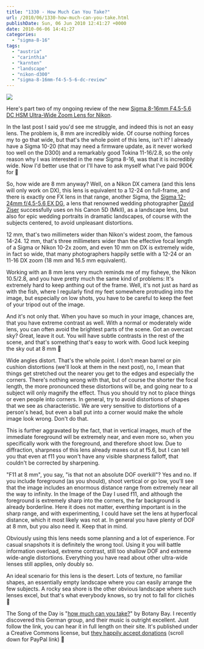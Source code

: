 ```yaml
---
title: "1330 - How Much Can You Take?"
url: /2010/06/1330-how-much-can-you-take.html
publishDate: Sun, 06 Jun 2010 12:41:27 +0000
date: 2010-06-06 14:41:27
categories: 
  - "sigma-8-16"
tags: 
  - "austria"
  - "carinthia"
  - "karnten"
  - "landscape"
  - "nikon-d300"
  - "sigma-8-16mm-f4-5-5-6-dc-review"
---
```

<a target="_blank" href="https://d25zfm9zpd7gm5.cloudfront.net/1200x1200/2010/20100604_174305_ps.jpg"><img src="https://d25zfm9zpd7gm5.cloudfront.net/0600x0600/2010/20100604_174305_ps.jpg" /></a>

Here's part two of my ongoing review of the new <a target="_blank" href="http://www.bhphotovideo.com/c/product/689637-REG/Sigma_203306_8_16mm_F4_5_5_6_DC_HSM.html/BI/6346/KBID/7056">Sigma 8-16mm F4.5-5.6 DC HSM Ultra-Wide Zoom Lens for Nikon</a>.

In the last post I said you'd see me struggle, and indeed this is not an easy lens. The problem is, 8 mm are incredibly wide. Of course nothing forces my to go that wide, but that's the whole point of this lens, isn't it? I already have a Sigma 10-20 (that may need a firmware update, as it never worked too well on the D300) and a remarkably good Tokina 11-16/2.8, so the only reason why I was interested in the new Sigma 8-16, was that it is incredibly wide. Now I'd better use that or I'll have to ask myself what I've paid 900€ for 🙂

So, how wide are 8 mm anyway? Well, on a Nikon DX camera (and this lens will only work on DX), this lens is equivalent to a 12-24 on full-frame, and there is exactly one FX lens in that range, another Sigma, the <a target="_blank" href="http://www.bhphotovideo.com/c/product/302697-REG/Sigma_200306_12_24mm_f_4_5_5_6_EX_DG.html/BI/6346/KBID/7056">Sigma 12-24mm f/4.5-5.6 EX DG</a>, a lens that renowned wedding photographer <a target="_blank" href="http://digitalprotalk.blogspot.com/2007/11/broken-arrow-trail-sedona-david.html">David Ziser</a> successfully uses on his Canon 5D (MkII), as a landscape lens, but also for epic wedding portraits in dramatic landscapes, of course with the subjects centered, to avoid unpleasant distortions.

<a target="_blank" href="https://d25zfm9zpd7gm5.cloudfront.net/1200x1200/2010/20100604_170908_photomatix_ps.jpg"><img style="margin: 0pt 0px 0pt 10px; float: right;" src="https://d25zfm9zpd7gm5.cloudfront.net/0150x0150/2010/20100604_170908_photomatix_ps.jpg" alt="" border="0" /></a> 12 mm, that's two millimeters wider than Nikon's widest zoom, the famous 14-24. 12 mm, that's three millimeters wider than the effective focal length of a Sigma or Nikon 10-2x zoom, and even 10 mm on DX is extremely wide, in fact so wide, that many photographers happily settle with a 12-24 or an 11-16 DX zoom (18 mm and 16.5 mm equivalent).

Working with an 8 mm lens very much reminds me of my fisheye, the Nikon 10.5/2.8, and you have pretty much the same kind of problems: It's extremely hard to keep anthing out of the frame. Well, it's not just as hard as with the fish, where I regularly find my feet somewhere protruding into the image, but especially on low shots, you have to be careful to keep the feet of your tripod out of the image.

And it's not only that. When you have so much in your image, chances are, that you have extreme contrast as well. With a normal or moderately wide lens, you can often avoid the brightest parts of the scene. Got an overcast sky? Great, leave it out. You will have subtle contrasts in the rest of the scene, and that's something that's easy to work with. Good luck keeping the sky out at 8 mm 🙂

<a target="_blank" href="https://d25zfm9zpd7gm5.cloudfront.net/1200x1200/2010/20100604_170538_ps.jpg"><img style="margin: 0pt 10px 0pt 0px; float: left;" src="https://d25zfm9zpd7gm5.cloudfront.net/0150x0150/2010/20100604_170538_ps.jpg" alt="" border="0" /></a> Wide angles distort. That's the whole point. I don't mean barrel or pin cushion distortions (we'll look at them in the next post), no, I mean that things get stretched out the nearer you get to the edges and especially the corners. There's nothing wrong with that, but of course the shorter the focal length, the more pronounced these distortions will be, and going near to a subject will only magnify the effect. Thus you should try not to place things or even people into corners. In general, try to avoid distortions of shapes that we see as characteristic. We are very sensitive to distortions of a person's head, but even a ball put into a corner would make the whole image look wrong. Don't do that. 

This is further aggravated by the fact, that in vertical images, much of the immediate foreground will be extremely near, and even more so, when you specifically work with the foreground, and therefore shoot low. Due to diffraction, sharpness of this lens already maxes out at f5.6, but I can tell you that even at f11 you won't have any visible sharpness falloff, that couldn't be corrected by sharpening.

<a target="_blank" href="http://www.bhphotovideo.com/c/product/689637-REG/Sigma_203306_8_16mm_F4_5_5_6_DC_HSM.html/BI/6346/KBID/7056"><img style="margin: 0pt 0px 0pt 10px; float: right;" src="https://d25zfm9zpd7gm5.cloudfront.net/0150x0150/2010/20100605_075723_ps.jpg" alt="" border="0" /></a> "F11 at 8 mm", you say, "is that not an absolute DOF overkill"? Yes and no. If you include foreground (as you should), shoot vertical or go low, you'll see that the image includes an enormous distance range from extremely near all the way to infinity. In the Image of the Day I used f11, and although the foreground is extremely sharp into the corners, the far background is already borderline. Here it does not matter, everthing important is in the sharp range, and with experimenting, I could have set the lens at hyperfocal distance, which it most likely was not at. In general you have plenty of DOF at 8 mm, but you also need it. Keep that in mind.

Obviously using this lens needs some planning and a lot of experience. For casual snapshots it is definitely the wrong tool. Using it you will battle information overload, extreme contrast, still too shallow DOF and extreme wide-angle distortions. Everything you have read about other ultra-wide lenses still applies, only doubly so.

An ideal scenario for this lens is the desert. Lots of texture, no familiar shapes, an essentially empty landscape where you can easily arrange the few subjects. A rocky sea shore is the other obvious landscape where such lenses excel, but that's what everybody knows, so try not to fall for clichés 🙂

The Song of the Day is "<a target="_blank" href="http://botanybay.cc/Botany_Bay/how_much_can_you_take.html">how much can you take?</a>" by Botany Bay. I recently discovered this German group, and their music is outright excellent. Just follow the link, you can hear it in full length on their site. It's published under a Creative Commons license, but <a target="_blank" href="http://botanybay.cc/Botany_Bay/music.html">they happily accept donations</a> (scroll down for PayPal link) 🙂
